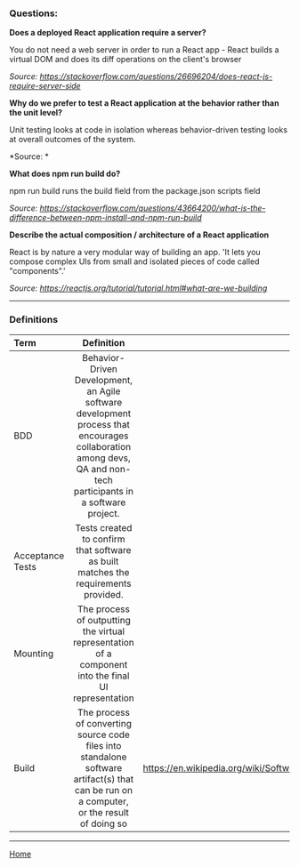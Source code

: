 ### Questions:

**Does a deployed React application require a server?**

You do not need a web server in order to run a React app - React builds a virtual DOM and does its diff operations on the client's browser

*Source: https://stackoverflow.com/questions/26696204/does-react-js-require-server-side*

**Why do we prefer to test a React application at the behavior rather than the unit level?**

Unit testing looks at code in isolation whereas behavior-driven testing looks at overall outcomes of the system.  

*Source: *

**What does npm run build do?**

npm run build runs the build field from the package.json scripts field

*Source: https://stackoverflow.com/questions/43664200/what-is-the-difference-between-npm-install-and-npm-run-build*

**Describe the actual composition / architecture of a React application**

React is by nature a very modular way of building an app.  'It lets you compose complex UIs from small and isolated pieces of code called "components".'

*Source: https://reactjs.org/tutorial/tutorial.html#what-are-we-building*

---

### Definitions

|Term|Definition|Source|
|:--|:-:|--:|
|BDD|Behavior-Driven Development, an Agile software development process that encourages collaboration among devs, QA and non-tech participants in a software project.|https://en.wikipedia.org/wiki/Behavior-driven_development|
|Acceptance Tests|Tests created to confirm that software as built matches the requirements provided.|https://blog.rapid7.com/2015/02/22/acceptance-tests-in-practice-behavior-driven-development/|
|Mounting|The process of outputting the virtual representation of a component into the final UI representation|https://stackoverflow.com/questions/31556450/what-is-mounting-in-react-js#:~:text=Mounting%20is%20the%20process%20of,element)%20in%20the%20DOM%20tree.|
|Build|The process of converting source code files into standalone software artifact(s) that can be run on a computer, or the result of doing so|https://en.wikipedia.org/wiki/Software_build#:~:text=In%20software%20development%2C%20a%20build,the%20result%20of%20doing%20so.|

---

[Home](https://jchinzi.github.io/reading-notes/)